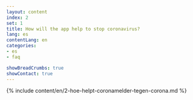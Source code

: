 ```yaml
---
layout: content
index: 2
set: 1
title: How will the app help to stop coronavirus?
lang: es
contentLang: en
categories:
- es
- faq

showBreadCrumbs: true
showContact: true
---
```


{% include content/en/2-hoe-helpt-coronamelder-tegen-corona.md %}

